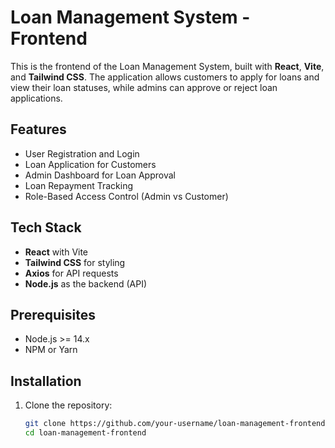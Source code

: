 # Loan Management System - Frontend

This is the frontend of the Loan Management System, built with **React**, **Vite**, and **Tailwind CSS**. The application allows customers to apply for loans and view their loan statuses, while admins can approve or reject loan applications.

## Features
- User Registration and Login
- Loan Application for Customers
- Admin Dashboard for Loan Approval
- Loan Repayment Tracking
- Role-Based Access Control (Admin vs Customer)

## Tech Stack
- **React** with Vite
- **Tailwind CSS** for styling
- **Axios** for API requests
- **Node.js** as the backend (API)

## Prerequisites
- Node.js >= 14.x
- NPM or Yarn

## Installation
1. Clone the repository:
   ```bash
   git clone https://github.com/your-username/loan-management-frontend.git
   cd loan-management-frontend
